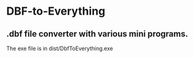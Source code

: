 # DBF-to-Everything
.dbf file converter with various mini programs.
---
The exe file is in dist/DbfToEverything.exe
